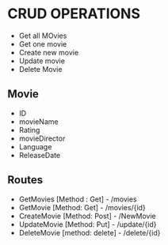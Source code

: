 # CRUD OPERATIONS

-  Get all MOvies
- Get one movie 
- Create new movie 
- Update movie
- Delete Movie


<!-- Fake database -->
## Movie
- ID 
- movieName
- Rating
- movieDirector
- Language
- ReleaseDate

## Routes
<!-- Routes -->

- GetMovies [Method : Get] - /movies
- GetMovie [Method: Get] - /movies/{id}
- CreateMovie [Method: Post] - /NewMovie
- UpdateMovie [Method: Put] - /update/{id}
- DeleteMovie [method: delete] - /delete/{id}
